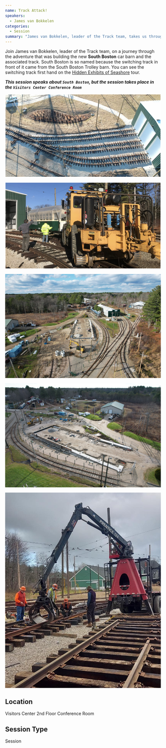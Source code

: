 ```yaml
---
name: Track Attack!
speakers:
  - James van Bokkelen
categories:
  - Session
summary: "James van Bokkelen, leader of the Track team, takes us through what it took to get the South Boston track in service."
---
```


Join James van Bokkelen, leader of the Track team, on a journey through the adventure that was building the new **South Boston** car barn and the associated track. South Boston is so named because the switching track in front of it came from the South Boston Trolley barn. You can see the switching track first hand on the [Hidden Exhibits of Seashore](/talks/Tour-Hidden-Exhibits-of-Seashore/) tour.

_**This session speaks about `South Boston`, but the session takes place in the `Visitors Center Conference Room`**_

![South Boston](/assets/images/locations/sobo1.png)

![South Boston](/assets/images/locations/sobo2.png)

![South Boston](/assets/images/locations/sobo3.jpg)

![South Boston](/assets/images/locations/sobo4.jpg)

![South Boston](/assets/images/locations/sobo5.jpg)


## Location

Visitors Center 2nd Floor Conference Room

## Session Type

Session

